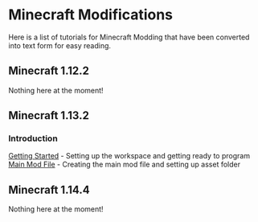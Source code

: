 # Minecraft Modifications

Here is a list of tutorials for Minecraft Modding that have been converted into text form for easy reading.

## Minecraft 1.12.2

Nothing here at the moment!

## Minecraft 1.13.2

### Introduction
[Getting Started](https://championash5357.github.io/ChampionAsh5357/tutorial/minecraft/1.13.2/getting_started) - Setting up the workspace and getting ready to program  
[Main Mod File](https://championash5357.github.io/ChampionAsh5357/tutorial/minecraft/1.13.2/main_file) - Creating the main mod file and setting up asset folder

## Minecraft 1.14.4

Nothing here at the moment!
